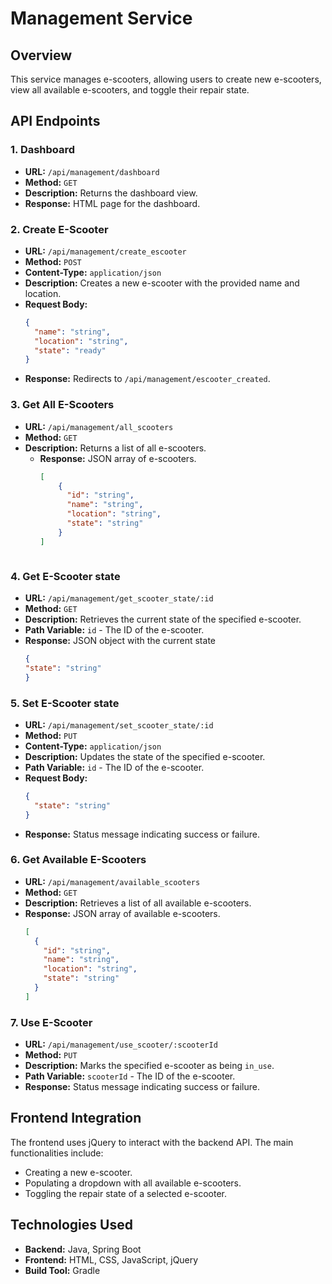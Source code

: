 # Management Service

## Overview
This service manages e-scooters, allowing users to create new e-scooters, view all available e-scooters, and toggle their repair state.

## API Endpoints

### 1. Dashboard
- **URL:** `/api/management/dashboard`
- **Method:** `GET`
- **Description:** Returns the dashboard view.
- **Response:** HTML page for the dashboard.

### 2. Create E-Scooter
- **URL:** `/api/management/create_escooter`
- **Method:** `POST`
- **Content-Type:** `application/json`
- **Description:** Creates a new e-scooter with the provided name and location.
- **Request Body:**
  ```json
  {
    "name": "string",
    "location": "string",
    "state": "ready"
  }
  ```
- **Response:** Redirects to `/api/management/escooter_created`.
  
### 3. Get All E-Scooters
- **URL:** `/api/management/all_scooters`
- **Method:** `GET`
- **Description:** Returns a list of all e-scooters.
  - **Response:** JSON array of e-scooters.
    ```json
    [
        {
          "id": "string",
          "name": "string",
          "location": "string",
          "state": "string"
        }
    ]
  ``` 
  
### 4. Get E-Scooter state
- **URL:** `/api/management/get_scooter_state/:id`
- **Method:** `GET`
- **Description:** Retrieves the current state of the specified e-scooter.
- **Path Variable:** `id` - The ID of the e-scooter.
- **Response:** JSON object with the current state
  ```json
  {
  "state": "string"
  }
  ```

### 5. Set E-Scooter state
- **URL:** `/api/management/set_scooter_state/:id`
- **Method:** `PUT`
- **Content-Type:** `application/json`
- **Description:** Updates the state of the specified e-scooter.
- **Path Variable:** `id` - The ID of the e-scooter.
- **Request Body:**
  ```json
  {
    "state": "string"
  }
  ```
- **Response:** Status message indicating success or failure.

### 6. Get Available E-Scooters
- **URL:** `/api/management/available_scooters`
- **Method:** `GET`
- **Description:** Retrieves a list of all available e-scooters.
- **Response:** JSON array of available e-scooters.
  ```json
  [
    {
      "id": "string",
      "name": "string",
      "location": "string",
      "state": "string"
    }
  ]
  ```
  
### 7. Use E-Scooter
- **URL:** `/api/management/use_scooter/:scooterId`
- **Method:** `PUT`
- **Description:** Marks the specified e-scooter as being `in_use`.
- **Path Variable:** `scooterId` - The ID of the e-scooter.
- **Response:** Status message indicating success or failure.

## Frontend Integration
The frontend uses jQuery to interact with the backend API. The main functionalities include:
- Creating a new e-scooter.
- Populating a dropdown with all available e-scooters.
- Toggling the repair state of a selected e-scooter.

## Technologies Used
- **Backend:** Java, Spring Boot
- **Frontend:** HTML, CSS, JavaScript, jQuery
- **Build Tool:** Gradle